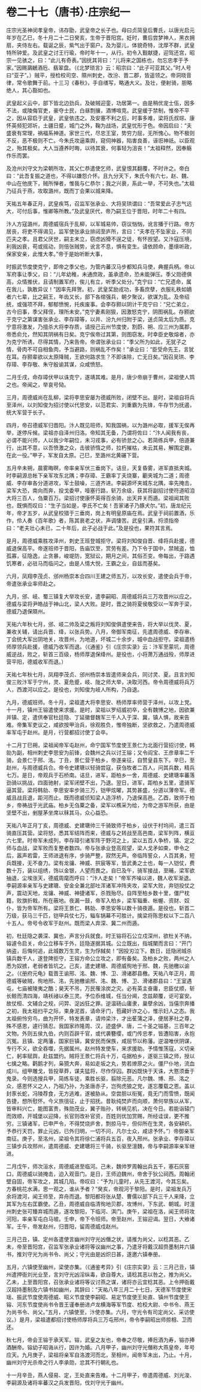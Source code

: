 # 卷二十七（唐书）·庄宗纪一

庄宗光圣神闵孝皇帝，讳存勖，武皇帝之长子也。母曰贞简皇后曹氏，以唐光启元年岁在乙巳，冬十月二十二日癸亥，生帝于晋阳宫。妊时，曹后尝梦神人，黑衣拥扇，夹侍左右。载诞之辰，紫气出于窗户。及为婴儿，体貌奇特，沈厚不群，武皇特所钟爱。及武皇之讨王行瑜，帝时年十一，从行。初令入觐献捷，迎驾还宫，昭宗一见骇之，曰：“此儿有奇表。”因抚其背曰：“儿将来之国栋也，勿忘忠孝于予家。”因赐鸂鶒酒卮、翡翠盘。（《北梦琐言》云：昭宗曰：“此子可亚其父。”时人号曰“亚子”。）贼平，授检校司空、隰州刺史，改汾、晋二郡，皆遥领之。帝洞晓音律，常令歌舞于前。十三习《春秋》，手自缮写，略通大义。及壮，便射骑，胆略绝人，其心豁如也。

武皇起义云中，部下皆北边劲兵，及破贼迎銮，功居第一。由是稍优宠士伍，因多不法，或陵侮官吏，豪夺士民，白昼剽攘，酒博喧竞。武皇缓于禁制，惟帝不平之，因从容启于武皇，武皇依违之。及安塞不利之后，时事多难，梁将氏叔琮、康怀英频犯郊圻，土疆日蹙，城门之外，鞠为战场，武皇忧形于色。帝因启曰：“夫盛衰有常理，祸福系神道。家世三代，尽忠王室，势穷力屈，无所愧心。物不极则不反，恶不极则不亡。今朱氏攻逼乘舆，窥伺神器，陷害良善，诬诳神祇。以臣观之，殆其极矣。大人当遵养时晦，以待其衰，何事轻为沮丧！”太祖释然，因奉觞作乐而罢。

及沧州刘守文为梁朝所攻，其父仁恭遣使乞师，武皇恨其翻覆，不时许之。帝白曰：“此吾复振之道也，不得以嫌怨介怀。且九分天下，朱氏今有六七，赵、魏、中山在他庑下，贼所惮者，惟我与仁恭尔；我之兴衰，系此一举，不可失也。”太祖乃征兵于燕，攻取潞州，既而丁会果以城来降。

天祐五年春正月，武皇疾笃，召监军张承业、大将吴珙谓曰：“吾常爱此子志气远大，可付后事，惟卿等所教。”及武皇厌代，帝乃嗣王位于晋阳，时年二十有四。

汴人方寇潞州，周德威宿兵于乱柳，以军城易帅，窃议忷忷，讹言播于行路。帝方居丧，将吏不得谒见，监军使张承业排闼至庐所，言曰：“夫孝在不坠家业，不同匹夫之孝。且君父厌世，嗣主未立，窃虑凶猾不逞之徒，有怀觊望。又汴寇压境，利我凶衰，苟或摇动，则倍张贼势，讹言不息，惧有变生。请依顾命，墨缞听政，保家安亲，此惟大孝。”帝于是始听断大事，

时振武节度使克宁，即帝之季父也，为管内蕃汉马步都知兵马使，典握兵柄。帝以军府事让季父，曰：“儿年幼稚，未通庶政，虽承遗命，恐未能弹压。季父勋德俱高，众情推伏，且请制置军府，俟儿有立，听季父处分。”克宁曰：“亡兄遗命，属在我儿，孰敢异议！”因率先拜贺。初，武皇奖励戎功，多畜庶孽，衣服礼秩如嫡者六七辈，比之嗣王，年齿又长，部下各绾强兵，朝夕聚议，欲谋为乱。及帝绍统，或强项不拜，郁郁愤惋，托疾废事。会李存颢以阴计干克宁曰：“兄亡弟立，古今旧事，季父拜侄，理所未安。”克宁妻素刚狠，因激怒克宁，阴图祸乱。存颢欲于克宁之第谋害张承业、李存璋等，以并、汾九州归附于梁，送贞简太后为质。克宁意将激发，乃擅杀大将李存质，请授己云州节度使，割蔚、朔、应三州为属郡，帝悉俞允，然知其阴祸有日矣。克宁俟帝过其第，则图窃发。时幸臣史敬熔者，亦为克宁所诱，尽得其情，乃来告帝。帝谓张承业曰：“季父所为如此，无犹子之情，骨肉不可自相鱼肉，予当避路，则祸乱不作矣！”承业曰：“臣受命先王，言犹在耳。存颢辈欲以太原降贼，王欲何路求生？不即诛除，亡无日矣。”因召吴珙、李存璋、李存敬、朱守殷谕其谋，众咸愤怒。

二月壬戌，命存璋伏甲以诛克宁，遂靖其难。是月，唐少帝崩于曹州，梁祖使人鸩之也。帝闻之，举哀号恸。

三月，周德威尚在乱柳，梁将李思安屡为德威所败，闭壁不出。是时，梁祖自将兵至泽州，以刘知俊为招讨使以代思安，以范君实、刘重霸为先锋，牛存节为抚遏，统大军营于长子。

四月，帝召德威军归晋阳。汴人既见班师，知我国祸，以为潞州必取，援军无俟再举，遂停斥候。梁祖亦自泽州归洛。帝知其无备，乃谓将佐曰：“汴人闻我有丧，必谓不能兴师，人以我少年嗣位，未习戎事，必有骄怠之心。若简练兵甲，倍道兼行，出其不意，以吾愤激之众，击彼骄惰之师，拉朽摧枯，未云其易，解围定霸，在此一役。”甲子，军发自太原。己巳，至潞州北黄碾下营。

五月辛未朔，晨雾晦暝，帝率亲军伏三垂岗下。诘旦，天复昏雾，进军直抵夹城。时李嗣源总帐下亲军攻东北隅；李存璋、王霸率丁夫烧寨，劚夹城为二道；周德威、李存审各分道进攻，军士鼓噪，三道齐进。李嗣源坏夹城东北隅，率先掩击，梁军大恐，南向而奔，投戈委甲，噎塞行路，斩万余级，获其将副招讨使符道昭洎大将三百人，刍粟百万。梁招讨使康怀英得百余骑，出天井关而遁。梁祖闻其败也，既惧而叹曰：“生子当如是，李氏不亡矣！吾家诸子乃豚犬尔。”初，唐龙纪元年，帝才五岁，从武皇校猎于三垂岗，岗上有明皇原庙在焉。武皇于祠前置酒，乐作，伶人奏《百年歌》者，陈其衰老之状，声调悽苦。武皇引满，捋须指帝曰：“老夫壮心未已，二十年后，此子必战于此。”及是役也，果符其言焉。

是月，周德威乘胜攻泽州，刺史王班登城拒守。梁将刘知俊自晋、绛将兵赴援，德威退保高平。帝遂班师于晋阳，告庙饮至，赏劳有差。乃下令于国中，禁贼盗，恤孤寡，征隐逸，止贪暴，峻堤防，宽狱讼，期月之间，其俗丕变。帝每出，于路遇饥寒者，必驻马而临问之，由是人情大悦，王霸之业，自兹而基矣。

六月，凤翔李茂贞、邠州杨崇本合四川王建之师五万，以攻长安，遣使会兵于帝，帝遣张承业率师赴之。

九月，邠、岐、蜀三镇复大举攻长安，遣李嗣昭、周德威将兵三万攻晋州以应之。德威与梁将尹皓战于神山北，梁人大败。是时，晋之骑将夏侯敬受以一军奔于梁，德威乃退保隰州。

天祐六年秋七月，邠、岐二帅及梁之叛将刘知俊俱遣使来告，将大举以伐灵、夏，兼收关辅，请出兵晋、绛，以张兵势。八月，帝御军南征，先遣周德威、李存审、丁会统大军出阴地关，攻晋州，为地道，坏城二十余步，城中血战拒守。梁祖遣杨师厚领兵赴援，德威乃收军而退。（《通鉴》引《庄宗实录》云：汴军至蒙坑，周德威逆战，败之，斩首三百级，杨师厚退保绛州。是役也，小将萧万通战殁，师厚进营平阳，德威收军而退。）

天祐七年秋七月，凤翔李茂贞、邠州杨崇本皆遣师来会兵，同讨灵、夏。且言刘知俊三败汴军于宁州，灵、夏危蹙，岐、陇之师大举，决取河西。帝令周德威将兵万人，西渡河以应之。是役也，刘知俊为岐人所构，乃自退。

九月，德威班师。冬十月，梁祖遣大将李思安、杨师厚率师营于泽州，以攻上党。十一月，镇州王镕遣使来求援。是时，梁祖以罗绍威初卒，全有魏博之地，因欲兼并镇、定，遣供奉官杜廷隐、丁延徽督魏军三千人入于深、冀，镇人惧，故来告难。帝集军吏议之，咸欲按甲治兵，徐观胜负，惟帝独断，坚欲救之，乃遣周德威率军屯于赵州。是月，行营都招讨使丁会卒。

十二月丁巳朔，梁祖闻帝军屯赵州，命宁国军节度使王景仁为北面行营招讨使，韩勍为副，相州刺史李思安为前锋，会魏州之兵以讨王镕；又令阎宝、王彦章率二千骑，会景仁于邢、洺。丁丑，景仁营于柏乡，帝遂亲征，自赞皇县东下。辛巳，至赵州，与周德威兵合。帝令史建瑭以轻骑尝寇，获刍牧者二百人，问其兵数，精兵七万。是日，帝观兵于石桥南。诘旦，进军，距柏乡一舍，周德威、史建瑭率蕃落劲骑以挑战，四面驰射，梁军闭壁不出，乃退。翌日，进军，距柏乡五里，遣骑军逼其营。梁将韩勍、李思安率步骑三万，铠甲炫曜，其势甚盛，分道以薄帝军。德威且战且退，距河而止。既而德威侦知梁人造浮桥，乃退保高邑。乙酉，致师于柏乡，帝祷战于光武庙。柏乡无刍粟之备，梁军以樵采为给，为帝之游军所获，由是坚壁不出，剉屋茅坐席以秣其马，众心益恐。

天祐八年正月丁亥，周德威、史建瑭帅三千骑致师于柏乡，设伏于村坞间，遣三百骑直压其营。梁将怒，悉其军结阵而来，德威与之转战至高邑南，梁军列阵，横亘六七里。时帝军未成列，李存璋引诸军阵于野河之上，梁以五百人争桥，镇、定之师与血战，梁军败而复整者数四。帝与张承业登高观望，梁人戈矛如束，申令之后，嚣声若雷，王师进退有序，步骑严整，寂然无声。帝临阵誓众，人百其勇，短兵既接，无不奋力。梁有龙骧、神威、拱宸等军，皆武勇之士也，每一人铠仗，费数十万，装以组绣，饰以金银，人望而畏之。自巳及午，骑军接战，至晡，梁军欲抽退，尘埃涨天，德威周麾而呼曰：“汴人走矣！”帝军齐噪以进，魏人收军渐退。李嗣源率亲军与史建瑭、安金全兼北部吐浑诸军冲阵夹攻，梁军大败，弃铠投仗之声，震动天地，龙骧、神威、神捷诸军，杀戮殆尽。自阵至柏乡数十里，僵尸枕籍，败旗折戟，所在蔽地。夜漏一鼓，帝军入柏乡，梁军辎重、帐幄、资财、奴仆，皆为帝军所有。梁将王景仁、韩勍、李思安等以数十骑夜遁。是役也，斩首二万级，获马三千匹，铠甲兵仗七万，辎车锅幕不可胜计。擒梁将陈思权以下二百八十五人。帝号令收军于赵州。既而梁人弃深、冀二州而遁。

初，杜廷隐之袭深、冀也，声言分兵就食。时王镕将石公立戍深州，欲杜关不纳，镕遽令启关，命公立移车于外，廷隐遂据其城。公立既出，指城闉而言曰：“开门纳盗，后悔何追，此城数万生灵，生为俘馘矣！”因投刃泣下。数日，廷隐闭城杀镇兵数千人，遂登陴拒守，王镕方命公立攻之，即有备矣。及柏乡之败，两州之人悉为奴掳，老弱者皆坑之。己亥，遣史建瑭、周德威徇地于邢、魏，先驰檄以谕之。（《册府元龟》载晋王谕邢、洺、魏、博、卫、滑诸郡县檄。天祐八年正月，周德威等破贼，徇地邢、洺，先驰檄谕邢、洺、魏、博、卫、滑诸郡县曰：“王室遇屯，七庙被陵夷之酷；昊天不吊，万民罹涂炭之灾。必有英主奋庸，忠臣仗顺，斩长鲸而清四海，靖袄祲以泰三灵。予位忝维城，任当分阃，念兹颠覆，讵可宴安。故仗桓、文辅合之规，问羿、浞凶狂之罪。逆温砀山庸隶，巢孽余凶，当僖宗奔播之初，我太祖扫平之际，束身泥首，请命牙门，苞藏奸诈之心，惟示妇人之态。我太祖俯怜穷鸟，曲为开怀，特发表章，请帅梁汴，才出萑蒲之泽，便居茅社之尊，殊不感恩，遽行猜忍。我国家祚隆周、汉，迹盛伊、唐，二十圣之镃基，三百年之文物。外则五侯九伯，内则百辟千官，或代袭簪缨，或门传忠孝，皆遭陷害，永抱沉冤。且镇、定两藩，国家巨镇，冀安民而保族，咸屈节以称藩。逆温唯伏阴谋，专行不义，欲全吞噬，先据属州。赵州特发使车，来求援助。予情惟荡寇，义切亲仁，躬率赋舆，赴兹盟约。贼将王景仁将兵十万，屯据柏乡，遂驱三镇之师，授以七擒之略。鹳鹅才列，枭獍大奔，易如走坂之丸，势若燎原之火。僵尸仆地，流血成川。组甲雕戈，皆投草莽，谋夫猛将，尽作俘囚。群凶既快于天诛，大憝须垂于鬼录。今则选搜兵甲，简练车徒，乘胜长驱，翦除元恶。凡尔魏、博、邢、洺之众，感恩怀义之人，乃祖乃孙，为圣唐赤子，岂徇虎狼之党，遂忘覆载之恩。盖以封豕长蛇，冯陵荐食，无方逃难，遂被胁从。空尝胆以衔冤，竟无门而雪愤，既闻告捷，想所慰怀。今义旅徂征，止于招抚。昔耿纯焚庐而向顺，萧何举族以从军，皆审料兴亡，能图富贵，殊勋茂业，翼子贻孙，转祸见机，决在今日。若能诣辕门而效顺，开城堡以迎降，长官则改补官资，百姓则优加赏赐，所经诖误，更不推穷。三镇诸军，已申严令，不得焚烧庐舍，剽掠马牛，但仰所在生灵，各安耕织。予恭行天罚，罪止元凶，已外归明，一切不问，凡尔士众，咸谅予怀。”）帝御亲军南征。庚子，至洺州，梁祖令其将徐仁浦将兵五百，夜入邢州。张承业、李存璋以三镇步兵攻邢州，遣周德威、史建瑭将三千骑，长驱至澶魏，帝与李嗣源率亲军继进。

二月戊午，师次洹水，周德威进至临河。己未，魏帅罗周翰出兵五千，塞石灰窑口，周德威以骑掩击，迫入观音门。是日，王师迫魏州，帝舍于狄公祠西。周翰闭壁自固，帝军攻之，其城几陷。帝叹曰：“予为儿童时，从先王渡河，今其忘矣。方春桃花水满，思一观之，谁从予者？”癸亥，帝观河于黎阳。是时，梁祖发兵万余将渡河，闻王师至，弃舟而退。黎阳都将张从楚、曹儒以部下兵三千人来降，立其军为左右匡霸使。乙丑，周德威自临清徇地贝郡，攻博州，下东武、朝城。时澶州刺史张可臻弃城而遁，遂攻黎阳，下临河、淇门。庚午，梁祖在洛，闻王师将攻河阳，率亲军屯白马坡。壬申，帝下令班师。帝至赵州，王镕迎谒。翌日，大飨诸军。壬午，帝发赵州，归晋阳，留周德威戍赵州。

三月己丑，镇、定州各遣使言幽州刘守光凶僭之状，请推为尚父，以稔其恶。乙未，帝至晋阳宫，召监军张承业诸将等议幽州之事，乃遣牙将戴汉超赍墨制并六镇书，推刘守光为尚书令、尚父；守光由是凶炽日甚，遂邀六镇奉册。

五月，六镇使至幽州，梁使亦集。（《通鉴考异》引《庄宗实录》云：三月己丑，镇州遣押衙刘光业至，言刘守光凶淫纵毒，欲自尊大，请稔其恶以咎之，推为尚父。乙未，上至晋阳宫，召张承业诸将等议讨燕之谋，诸将亦云宜稔其恶。上令押衙戴汉超持墨制及六镇书如幽州，其辞曰：“天祐八年三月二十七日，天德军节度使宋瑶、振武节度使周德威、昭义节度使李嗣昭、易定节度使王处直、镇州节度使王镕、河东节度使尚书令晋王谨奉册进卢龙横海等军节度、检校大尉、中书令、燕王为尚书令、尚父。”五月，六镇使至，汴使亦集。六月，守光令有司定尚父、采访使议。）是月，梁祖遣都招讨使杨师厚将兵三万屯邢州，帝令李嗣昭出师掠相、卫而还。

秋七月，帝会王镕于承天军。镕，武皇之友也，帝奉之尽敬，捧卮酒为寿，镕亦捧酒酬帝。镕幼子昭诲从行，因许为婚。八月甲子，幽州刘守光僭称大燕皇帝，年号应天。九月庚子，梁祖将亲军自洛渡河而北，至相州，闻帝军未出，乃止。十月，幽州刘守光杀帝之行人李承勋，忿其不行朝礼也。

十一月辛丑，燕人侵易、定，王处直来告难。十二月甲子，帝遣周德威、刘光浚、李嗣源及诸将率蕃汉之兵发晋阳，伐刘守光于幽州。
